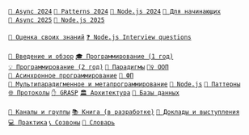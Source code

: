 <code>[🔁&nbsp;Async&nbsp;2024](https://github.com/HowProgrammingWorks/Index/blob/master/Courses/Async-2024.md)</code>
<code>[🧩&nbsp;Patterns&nbsp;2024](https://github.com/HowProgrammingWorks/Index/blob/master/Courses/Patterns-2024.md)</code>
<code>[🚀&nbsp;Node.js&nbsp;2024](https://github.com/HowProgrammingWorks/Index/blob/master/Courses/NodeJS-2024.md)</code>
<code>[👶&nbsp;Для&nbsp;начинающих](https://www.youtube.com/watch?v=2DM5I2CI4gY&list=PLpmhTzMVLuROAIey9vW3pyRSpHfknLssu)</code>
<code>[🔁&nbsp;Async&nbsp;2025](https://github.com/HowProgrammingWorks/Index/blob/master/Courses/Async-2025.md)</code>
<code>[🚀&nbsp;Node.js&nbsp;2025](https://github.com/HowProgrammingWorks/Index/blob/master/Courses/NodeJS-2025.md)</code>
<br><br>
<code>[🤖&nbsp;Оценка&nbsp;своих&nbsp;знаний](https://github.com/HowProgrammingWorks/SelfAssessment)</code>
<code>[❓&nbsp;Node.js&nbsp;Interview&nbsp;questions](https://github.com/tshemsedinov/NodeJS-Interview-Questions)</code>
<br><br>
<code>[📑&nbsp;Введение&nbsp;и&nbsp;обзор](https://github.com/HowProgrammingWorks/Index/blob/master/Courses/Introduction.md)</code>
<code>[🎓&nbsp;Программирование&nbsp;(1&nbsp;год)](https://github.com/HowProgrammingWorks/Index/blob/master/Courses/Fundamentals.md)</code>
<code>[💡&nbsp;Программирование&nbsp;(2&nbsp;год)](https://github.com/HowProgrammingWorks/Index/blob/master/Courses/Advanced.md)</code>
<code>[🧭&nbsp;Парадигмы](https://github.com/HowProgrammingWorks/Index/blob/master/Courses/Paradigms.md)</code>
<code>[🤹‍♀️&nbsp;ООП](https://github.com/HowProgrammingWorks/Index/blob/master/Courses/OOP.md)</code>
<code>[🔁&nbsp;Асинхронное&nbsp;программирование](https://github.com/HowProgrammingWorks/Index/blob/master/Courses/Asynchronous.md)</code>
<code>[🔮&nbsp;ФП](https://github.com/HowProgrammingWorks/Index/blob/master/Courses/Functional.md)</code>
<code>[🤖&nbsp;Мультипарадигменное&nbsp;и&nbsp;метапрограммирование](https://github.com/HowProgrammingWorks/Index/blob/master/Courses/Metaprogramming.md)</code>
<code>[🐢&nbsp;Node.js](https://github.com/HowProgrammingWorks/Index/blob/master/Courses/NodeJS.md)</code>
<code>[🧩&nbsp;Паттерны](https://github.com/HowProgrammingWorks/Index/blob/master/Courses/Patterns.md)</code>
<code>[🌐&nbsp;Протоколы](https://github.com/HowProgrammingWorks/Index/blob/master/Courses/Network.md)</code>
<code>[✋&nbsp;GRASP](https://github.com/HowProgrammingWorks/Index/blob/master/Courses/GRASP.md)</code>
<code>[🏛️&nbsp;Архитектура](https://github.com/HowProgrammingWorks/Index/blob/master/Courses/Architecture.md)</code>
<code>[💽&nbsp;Базы&nbsp;данных](https://github.com/HowProgrammingWorks/Index/blob/master/Courses/Databases.md)</code>
<br><br>
<code>[🔗&nbsp;Каналы&nbsp;и&nbsp;группы](https://github.com/HowProgrammingWorks/Index/blob/master/Links.md)</code>
<code>[📚&nbsp;Книга&nbsp;(в&nbsp;разработке)](https://github.com/HowProgrammingWorks/Book)</code>
<code>[🎤&nbsp;Доклады&nbsp;и&nbsp;выступления](https://github.com/HowProgrammingWorks/Index/blob/master/Courses/Talks.md)</code>
<code>[💻&nbsp;Практика](https://github.com/HowProgrammingWorks/Index/blob/master/Practice/Index.md)</code>
<code>[📞&nbsp;Созвоны](https://github.com/HowProgrammingWorks/Index/blob/master/Archive/WeeklyCall.md)</code>
<code>[📖&nbsp;Словарь](https://github.com/HowProgrammingWorks/Dictionary)</code>
